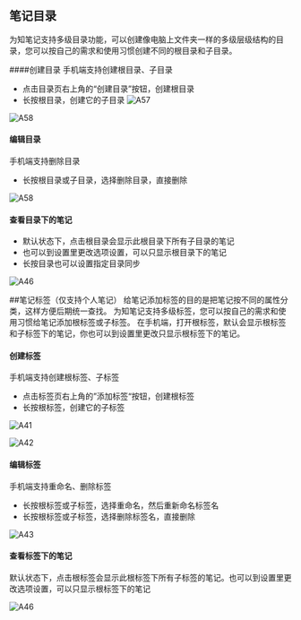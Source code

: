 ## 笔记目录
为知笔记支持多级目录功能，可以创建像电脑上文件夹一样的多级层级结构的目录，您可以按自己的需求和使用习惯创建不同的根目录和子目录。


####创建目录
手机端支持创建根目录、子目录
+ 点击目录页右上角的“创建目录”按钮，创建根目录
+ 长按根目录，创建它的子目录
![A57](img/A57.jpg)

![A58](img/A58.jpg)

#### 编辑目录
手机端支持删除目录
+ 长按根目录或子目录，选择删除目录，直接删除

![A58](img/A58.jpg)

#### 查看目录下的笔记
+ 默认状态下，点击根目录会显示此根目录下所有子目录的笔记
+ 也可以到设置里更改选项设置，可以只显示根目录下的笔记
+ 长按目录也可以设置指定目录同步

![A46](img/A46.jpg)


##笔记标签（仅支持个人笔记）
给笔记添加标签的目的是把笔记按不同的属性分类，这样方便后期统一查找。
为知笔记支持多级标签，您可以按自己的需求和使用习惯给笔记添加根标签或子标签。
在手机端，打开根标签，默认会显示根标签和子标签下的笔记，你也可以到设置里更改只显示根标签下的笔记。


#### 创建标签
手机端支持创建根标签、子标签
+ 点击标签页右上角的”添加标签“按钮，创建根标签
+ 长按根标签，创建它的子标签

![A41](img/A41.jpg)

![A42](img/A42.jpg)


#### 编辑标签
手机端支持重命名、删除标签
+ 长按根标签或子标签，选择重命名，然后重新命名标签名
+ 长按根标签或子标签，选择删除标签名，直接删除

![A43](img/A43.jpg)


#### 查看标签下的笔记
默认状态下，点击根标签会显示此根标签下所有子标签的笔记。也可以到设置里更改选项设置，可以只显示根标签下的笔记

![A46](img/A46.jpg)

